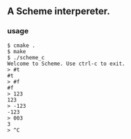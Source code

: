 ## A Scheme interpereter.

### usage

```
$ cmake .
$ make
$ ./scheme_c
Welcome to Scheme. Use ctrl-c to exit.
> #t
#t
> #f
#f
> 123
123
> -123
-123
> 003
3
> ^C
```
